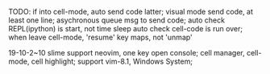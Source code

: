TODO:
    if <A-Enter> into cell-mode, auto send code latter;
    visual mode send code, at least one line;
    asychronous queue msg to send code;
    auto check REPL(ipython) is start, not time sleep
    auto check cell-code is run over;
    when leave cell-mode, 'resume' key maps, not 'unmap'


19-10-2~10
    slime support neovim, one key open console;
    cell manager, cell-mode, cell highlight;
    support vim-8.1, Windows System;

